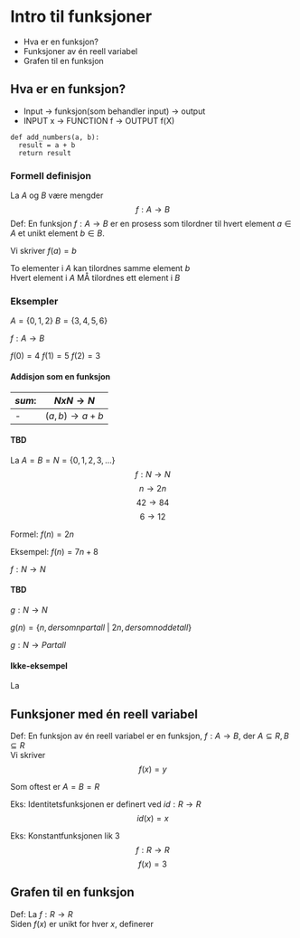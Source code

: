 # Intro til funksjoner
- Hva er en funksjon?
- Funksjoner av én reell variabel
- Grafen til en funksjon
## Hva er en funksjon?
- Input -> funksjon(som behandler input) -> output
- INPUT x -> FUNCTION f -> OUTPUT f(X)
```
def add_numbers(a, b):
  result = a + b
  return result
```

### Formell definisjon
La $A$ og $B$ være mengder
$$f:A \to B$$
Def: En funksjon $f: A \to B$ er en prosess som tilordner til hvert element $a \in A$ et unikt element $b \in B$. 

Vi skriver $f(a)=b$

To elementer i $A$ kan tilordnes samme element $b$\
Hvert element i $A$ MÅ tilordnes ett element i $B$
### Eksempler
$A = \{0,1,2\}$ $B = \{3,4,5,6\}$

$f:A \to B$

$f(0)=4$ $f(1)=5$ $f(2)=3$

#### Addisjon som en funksjon
$sum:$ | $NxN \to N$
--- | ---
-| $(a, b) \to a+b$

#### TBD
La $A=B=N=\{0,1,2,3,...\}$
$$f:N \to N$$
$$n \to 2n$$
$$42 \to 84$$
$$6 \to 12$$

Formel: $f(n)=2n$

Eksempel: $f(n)=7n+8$

$f:N \to N$

#### TBD
$g:N \to N$

$g(n)=\{n, dersom n partall$ | $2n, dersom n oddetall\}$

$g:N \to Partall$

#### Ikke-eksempel
La
## Funksjoner med én reell variabel
Def: En funksjon av én reell variabel er en funksjon, $f:A \to B$, der $A \subseteq R, B \subseteq R$\
Vi skriver $$f(x)=y$$

Som oftest er $A=B=R$

Eks: Identitetsfunksjonen er definert ved $id:R\to R$
$$id(x)=x$$

Eks: Konstantfunksjonen lik $3$
$$f:R \to R$$
$$f(x)=3$$
## Grafen til en funksjon
Def: La $f:R \to R$\
Siden $f(x)$ er unikt for hver $x$, definerer